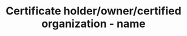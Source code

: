 ---
title: 'Certificate holder/owner/certified organization - name'
field: 'is.certifiedOrganization.name'
slug: 'certificate-holder-name'
description: 'Entity or individual certified to produce or market a product under the terms of the certificate'
required: False
policy: 'Free value. Single value only.'
---